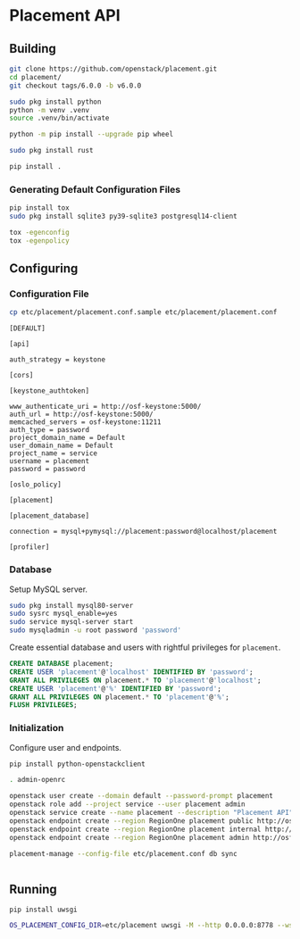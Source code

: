 Placement API
=============

Building
--------

```bash
git clone https://github.com/openstack/placement.git
cd placement/
git checkout tags/6.0.0 -b v6.0.0
```

```bash
sudo pkg install python
python -m venv .venv
source .venv/bin/activate
```

```bash
python -m pip install --upgrade pip wheel
```

```bash
sudo pkg install rust
```

```bash
pip install .
```

### Generating Default Configuration Files

```bash
pip install tox
sudo pkg install sqlite3 py39-sqlite3 postgresql14-client
```

```bash
tox -egenconfig
tox -egenpolicy
```

Configuring
-----------

### Configuration File

```bash
cp etc/placement/placement.conf.sample etc/placement/placement.conf
```

```
[DEFAULT]

[api]

auth_strategy = keystone

[cors]

[keystone_authtoken]

www_authenticate_uri = http://osf-keystone:5000/
auth_url = http://osf-keystone:5000/
memcached_servers = osf-keystone:11211
auth_type = password
project_domain_name = Default
user_domain_name = Default
project_name = service
username = placement
password = password

[oslo_policy]

[placement]

[placement_database]

connection = mysql+pymysql://placement:password@localhost/placement

[profiler]

```

### Database

Setup MySQL server.

```bash
sudo pkg install mysql80-server
sudo sysrc mysql_enable=yes
sudo service mysql-server start
sudo mysqladmin -u root password 'password'
```

Create essential database and users with rightful privileges for `placement`.

```sql
CREATE DATABASE placement;
CREATE USER 'placement'@'localhost' IDENTIFIED BY 'password';
GRANT ALL PRIVILEGES ON placement.* TO 'placement'@'localhost';
CREATE USER 'placement'@'%' IDENTIFIED BY 'password';
GRANT ALL PRIVILEGES ON placement.* TO 'placement'@'%';
FLUSH PRIVILEGES;
```

### Initialization

Configure user and endpoints.

```bash
pip install python-openstackclient
```

```bash
. admin-openrc
```

```bash
openstack user create --domain default --password-prompt placement
openstack role add --project service --user placement admin
openstack service create --name placement --description "Placement API" placement
openstack endpoint create --region RegionOne placement public http://osf-nova:8778
openstack endpoint create --region RegionOne placement internal http://osf-nova:8778
openstack endpoint create --region RegionOne placement admin http://osf-nova:8778
```

```bash
placement-manage --config-file etc/placement.conf db sync
```

```bash
```

Running
-------

```
pip install uwsgi
```

```bash
OS_PLACEMENT_CONFIG_DIR=etc/placement uwsgi -M --http 0.0.0.0:8778 --wsgi-file $(which placement-api) --processes 2 --threads 10
```